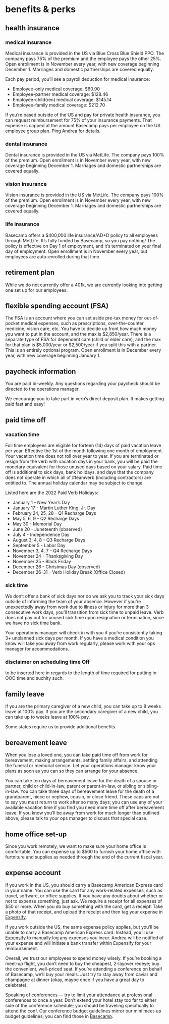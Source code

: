 # benefits & perks

## health insurance

### medical insurance

Medical insurance is provided in the US via Blue Cross Blue Shield PPO. The company pays 75% of the premium and the employee pays the other 25%. Open enrollment is in November every year, with new coverage beginning December 1. Marriages and domestic partnerships are covered equally.

Each pay period, you’ll see a payroll deduction for medical insurance:

* Employee-only medical coverage: $60.90
* Employee-partner medical coverage: $128.46
* Employee-child(ren) medical coverage: $145.14
* Employee-family medical coverage: $212.70

If you’re based outside of the US and pay for private health insurance, you can request reimbursement for 75% of your insurance payments. That expense is capped at the amount Basecamp pays per employee on the US employee group plan. Ping Andrea for details.

### dental insurance

Dental insurance is provided in the US via MetLife. The company pays 100% of the premium. Open enrollment is in November every year, with new coverage beginning December 1. Marriages and domestic partnerships are covered equally.

### vision insurance

Vision insurance is provided in the US via MetLife. The company pays 100% of the premium. Open enrollment is in November every year, with new coverage beginning December 1. Marriages and domestic partnerships are covered equally.

### life insurance

Basecamp offers a $400,000 life insurance/AD+D policy to all employees through MetLife. It’s fully funded by Basecamp, so you pay nothing! The policy is effective on Day 1 of employment, and it’s terminated on your final day of employment. Open enrollment is in November every year, but employees are auto-enrolled during that time.

## retirement plan

While we do not currently offer a 401k, we are currently looking into getting one set up for our employees.

## flexible spending account (FSA)

The FSA is an account where you can set aside pre-tax money for out-of-pocket medical expenses, such as prescriptions, over-the-counter medicine, vision care, etc. You have to decide up front how much money you want to put in the account, and the max is $2,850/year. There is a separate type of FSA for dependent care (child or elder care), and the max for that plan is $5,000/year or $2,500/year if you split this with a partner. This is an entirely optional program. Open enrollment is in December every year, with new coverage beginning January 1.

## paycheck information
You are paid bi-weekly. Any questions regarding your paycheck should be directed to the operations manager.

We encourage you to take part in verb’s direct deposit plan. It makes getting paid fast and easy!

## paid time off

### vacation time

Full time employees are eligible for forteen (14) days of paid vacation leave per year. Effective the 1st of the month following one month of employment. Your vacation time does not roll over year to year. If you are terminated or resign from the verb with vacation days in your bank, you will be paid the monetary equivalent for those unused days based on your salary.  Paid time off is additional to sick days, bank holidays, and days that the company does not operate in which all of #teamverb (including contractors) are entitled to. The annual holiday calendar may be subject to change. 

Listed here are the 2022 Paid Verb Holidays: 
- January 1 - New Year’s Day 
- January 17 - Martin Luther King, Jr. Day 
- February 24, 25, 28 - Q1 Recharge Days 
- May 5, 6, 9 - Q2 Recharge Days 
- May 30 - Memorial Day 
- June 20 - Juneteenth (observed) 
- July 4 - Independence Day 
- August 3, 4, 8 - Q3 Recharge Days
- September 5 - Labor Day 
- November 3, 4, 7 - Q4 Recharge Days
- November 24 - Thanksgiving Day 
- November 25 - Black Friday 
- December 26 - Christmas Day (observed) 
- December 26-31 - Verb Holiday Break (Office Closed)


### sick time

We don’t offer a bank of sick days nor do we ask you to track your sick days outside of informing the team of your absence. However if you’re unexpectedly away from work due to illness or injury for more than 3 consecutive work days, you’ll transition from sick time to unpaid leave. Verb does not pay out for unused sick time upon resignation or termination, since we have no sick time bank.

Your operations manager will check in with you if you’re consistently taking 3+ unplanned sick days per month. If you have a medical condition you know will take you away from work regularly, please work with your ops manager for accommodations.


### disclaimer on scheduling time Off

to be inserted here in regards to the length of time required for putting in OOO time and suchity such.

## family leave

If you are the primary caregiver of a new child, you can take up to 8 weeks leave at 100% pay. If you are the secondary caregiver of a new child, you can take up to  weeks leave at 100% pay. 

Some states require us to provide additional benefits.

## bereavement leave

When you lose a loved one, you can take paid time off from work for bereavement, making arrangements, settling family affairs, and attending the funeral or memorial service. Let your operations manager know your plans as soon as you can so they can arrange for your absence.

You can take ten days of bereavement leave for the death of a spouse or partner, child or child-in-law, parent or parent-in-law, or sibling or sibling-in-law. You can take three days of bereavement leave for the death of a grandparent, niece or nephew, cousin, or close friend. These caps are not to say you must return to work after so many days; you can use any of your available vacation time if you find you need more time off after bereavement leave. If you know you’ll be away from work for much longer than outlined above, please talk to your ops manager to discuss that special case.


## home office set-up

Since you work remotely, we want to make sure your home office is comfortable. You can expense up to $500 to furnish your home office with furtniture and supplies as needed through the end of the current fiscal year.


## expense account

If you work in the US, you should carry a Basecamp American Express card in your name. You can use the card for any work-related expenses, such as travel, software, or office supplies. If you have any doubts about whether or not to expense something, just ask. We require a receipt for all expenses of $50 or more. When you do buy something with the card, get a receipt! Take a photo of that receipt, and upload the receipt and then tag your expense in [Expensify](https://www.expensify.com).

If you work outside the US, the same expense policy applies, but you’ll be unable to carry a Basecamp American Express card. Instead, you’ll use [Expensify](https://www.expensify.com) to manually log any expenses you incur. Andrea will be notified of your expense and will initiate a bank transfer within Expensify for your reimbursement.

Overall, we trust our employees to spend money wisely. If you’re booking a meet-up flight, you don’t need to buy the cheapest, 2-layover redeye; buy the convenient, well-priced seat. If you’re attending a conference on behalf of Basecamp, we’ll buy your meals. Just try to stay away from caviar and champagne at dinner (okay, maybe once if you have a great day to celebrate).

Speaking of conferences — try to limit your attendance at professional conferences to once a year. Don’t extend your hotel stay too far to either side of the conference schedule; you should be traveling specifically to attend the conf. Our conference budget guidelines mirror our mini meet-up budget guidelines; you can find those in [Basecamp](https://3.basecamp.com/2914079/buckets/22311406/documents/4347682694).
